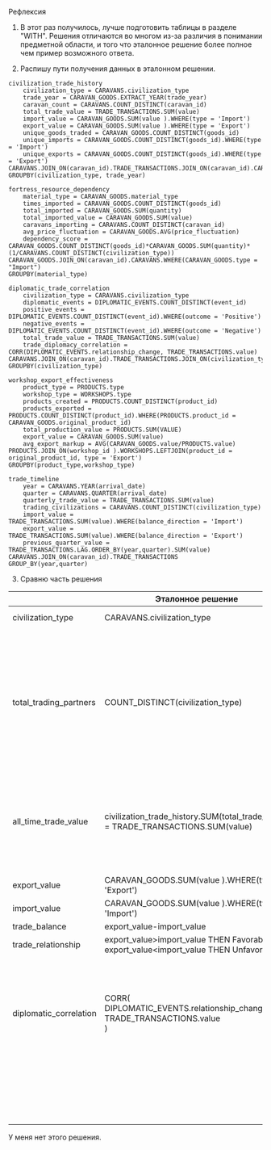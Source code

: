 Рефлексия

1. В этот раз получилось, лучше подготовить таблицы в разделе "WITH". Решения отличаются во многом из-за различия в понимании предметной области, и того что эталонное решение более полное чем пример возможного ответа. 

2. Распишу пути получения данных в эталонном решении.

```
civilization_trade_history
    civilization_type = CARAVANS.civilization_type  
    trade_year = CARAVAN_GOODS.EXTRACT_YEAR(trade_year)
    caravan_count = CARAVANS.COUNT_DISTINCT(caravan_id)  
    total_trade_value = TRADE_TRANSACTIONS.SUM(value)
    import_value = CARAVAN_GOODS.SUM(value ).WHERE(type = 'Import')
    export_value = CARAVAN_GOODS.SUM(value ).WHERE(type = 'Export')
    unique_goods_traded = CARAVAN_GOODS.COUNT_DISTINCT(goods_id) 
    unique_imports = CARAVAN_GOODS.COUNT_DISTINCT(goods_id).WHERE(type = 'Import')
    unique_exports = CARAVAN_GOODS.COUNT_DISTINCT(goods_id).WHERE(type = 'Export')
CARAVANS.JOIN_ON(caravan_id).TRADE_TRANSACTIONS.JOIN_ON(caravan_id).CARAVAN_GOODS
GROUPBY(civilization_type, trade_year)

fortress_resource_dependency
    material_type = CARAVAN_GOODS.material_type
    times_imported = CARAVAN_GOODS.COUNT_DISTINCT(goods_id)
    total_imported = CARAVAN_GOODS.SUM(quantity) 
    total_imported_value = CARAVAN_GOODS.SUM(value)
    caravans_importing = CARAVANS.COUNT_DISTINCT(caravan_id)
    avg_price_fluctuation = CARAVAN_GOODS.AVG(price_fluctuation)
    dependency_score = CARAVAN_GOODS.COUNT_DISTINCT(goods_id)*CARAVAN_GOODS.SUM(quantity)*(1/CARAVANS.COUNT_DISTINCT(civilization_type))
CARAVAN_GOODS.JOIN_ON(caravan_id).CARAVANS.WHERE(CARAVAN_GOODS.type = "Import")
GROUPBY(material_type)

diplomatic_trade_correlation
    civilization_type = CARAVANS.civilization_type
    diplomatic_events = DIPLOMATIC_EVENTS.COUNT_DISTINCT(event_id)
    positive_events = DIPLOMATIC_EVENTS.COUNT_DISTINCT(event_id).WHERE(outcome = 'Positive')
    negative_events = DIPLOMATIC_EVENTS.COUNT_DISTINCT(event_id).WHERE(outcome = 'Negative')
    total_trade_value = TRADE_TRANSACTIONS.SUM(value)
    trade_diplomacy_correlation = CORR(DIPLOMATIC_EVENTS.relationship_change, TRADE_TRANSACTIONS.value)  
CARAVANS.JOIN_ON(caravan_id).TRADE_TRANSACTIONS.JOIN_ON(civilization_type).DIPLOMATIC_EVENTS
GROUPBY(civilization_type)

workshop_export_effectiveness
    product_type = PRODUCTS.type
    workshop_type = WORKSHOPS.type
    products_created = PRODUCTS.COUNT_DISTINCT(product_id)
    products_exported = PRODUCTS.COUNT_DISTINCT(product_id).WHERE(PRODUCTS.product_id =  CARAVAN_GOODS.original_product_id)
    total_production_value = PRODUCTS.SUM(VALUE)
    export_value = CARAVAN_GOODS.SUM(value)
    avg_export_markup = AVG(CARAVAN_GOODS.value/PRODUCTS.value)
PRODUCTS.JOIN_ON(workshop_id ).WORKSHOPS.LEFTJOIN(product_id = original_product_id, type = 'Export')
GROUPBY(product_type,workshop_type)

trade_timeline
    year = CARAVANS.YEAR(arrival_date)
    quarter = CARAVANS.QUARTER(arrival_date)
    quarterly_trade_value = TRADE_TRANSACTIONS.SUM(value)
    trading_civilizations = CARAVANS.COUNT_DISTINCT(civilization_type)    
    import_value = TRADE_TRANSACTIONS.SUM(value).WHERE(balance_direction = 'Import')
    export_value = TRADE_TRANSACTIONS.SUM(value).WHERE(balance_direction = 'Export')
    previous_quarter_value = TRADE_TRANSACTIONS.LAG.ORDER_BY(year,quarter).SUM(value)
CARAVANS.JOIN_ON(caravan_id).TRADE_TRANSACTIONS
GROUP_BY(year,quarter)

```


3. Сравню часть решения


|                        | Эталонное решение                                                                                                | У меня                                                                                                                               | Рефлексия                                                                                                                                                                   |
| ---------------------- | ---------------------------------------------------------------------------------------------------------------- | ------------------------------------------------------------------------------------------------------------------------------------ | --------------------------------------------------------------------------------------------------------------------------------------------------------------------------- |
| civilization_type      | CARAVANS.civilization_type                                                                                       | DIPLOMATIC_EVENTS.civilization_type                                                                                                  | + предполагаю что они совпадают                                                                                                                                             |
|                        |                                                                                                                  |                                                                                                                                      |                                                                                                                                                                             |
|                        |                                                                                                                  |                                                                                                                                      |                                                                                                                                                                             |
| total_trading_partners | COUNT_DISTINCT(civilization_type)                                                                                | CARAVANS.COUNT_DISTINCT(fortress_id)                                                                                                 | В первом варианте считал количество типов цивилизаций. Но в дальнейшем подумал, а что если тип цивилизаций один, а торговых партнеров несколько. Тогда решил считать замки. |
| all_time_trade_value   | civilization_trade_history.SUM(total_trade_value) = TRADE_TRANSACTIONS.SUM(value)                                | CARAVAN_GOODS.SUM(value)                                                                                                             | +<br>скорее всего верно и мое решение, так как суммы импорта и экспорта в эталонном решении берется из CARAVAN_GOODS                                                        |
| export_value           | CARAVAN_GOODS.SUM(value ).WHERE(type = 'Export')                                                                 | CARAVAN_GOODS.SUM(value ).WHERE(type = 'Export')                                                                                     | +                                                                                                                                                                           |
| import_value           | CARAVAN_GOODS.SUM(value ).WHERE(type = 'Import')                                                                 | CARAVAN_GOODS.SUM(value ).WHERE(type = 'Import')                                                                                     | +                                                                                                                                                                           |
| trade_balance          | export_value-import_value                                                                                        | export_value-import_value                                                                                                            | +                                                                                                                                                                           |
| trade_relationship     | export_value>import_value THEN Favorable<br>export_value<import_value THEN Unfavorable                           | DIPLOMATIC_EVENTS.trade_relationship                                                                                                 | -                                                                                                                                                                           |
| diplomatic_correlation | CORR(<br>            DIPLOMATIC_EVENTS.relationship_change,<br>            TRADE_TRANSACTIONS.value<br>        ) | ```CORR(            DIPLOMATIC_EVENTS.relationship_change,            CARAVAN_GOODS.value*CARAVAN_GOODS.quantity        )``` | +/-<br>только я предполагал что relationship_change хранить строковое значение, поэтому приводил к 1 или 0.<br><br>Так же считал что value это цена                         |
|                        |                                                                                                                  |                                                                                                                                      |               4. В эталонном решении используется 'FROM (SELECT 1) AS dummy;'
У меня нет этого решения.





